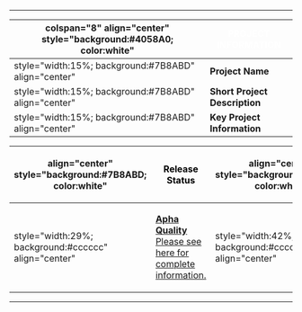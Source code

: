 -----

| colspan="8" align="center" style="background:\#4058A0; color:white" | <font color="white">**PROJECT INFORMATION** |
| ------------------------------------------------------------------- | ------------------------------------------- |
| style="width:15%; background:\#7B8ABD" align="center"               | **Project Name**                            |
| style="width:15%; background:\#7B8ABD" align="center"               | **Short Project Description**               |
| style="width:15%; background:\#7B8ABD" align="center"               | **Key Project Information**                 |

<table>
<thead>
<tr class="header">
<th><p>align="center" style="background:#7B8ABD; color:white"</p></th>
<th><p><font color="black"><strong>Release Status</strong></p></th>
<th><p>align="center" style="background:#7B8ABD; color:white"</p></th>
<th><p><font color="black"><strong>Main Links</strong></p></th>
<th><p>align="center" style="background:#7B8ABD; color:white"</p></th>
<th><p><font color="black"><strong>Related Projects</strong></p></th>
</tr>
</thead>
<tbody>
<tr class="odd">
<td><p>style="width:29%; background:#cccccc" align="center"</p></td>
<td><p><strong><a href=":Category:OWASP_Project_Assessment#Alpha_Quality_Tool_Criteria" title="wikilink">Apha Quality</a></strong><br />
<a href=":OWASP_Mutillidae_Project_-_Assessment_Frame" title="wikilink">Please see here for complete information.</a></p></td>
<td><p>style="width:42%; background:#cccccc" align="center"</p></td>
<td><p><a href="http://www.irongeek.com/i.php?page=security/mutillidae-deliberately-vulnerable-php-owasp-top-10"><strong>Mutillidae</strong></a></p></td>
<td><p>style="width:29%; background:#cccccc" align="center"</p></td>
<td><p><a href=":Category:OWASP_WebGoat_Project" title="wikilink"><strong>OWASP WebGoat Project</strong></a></p></td>
</tr>
</tbody>
</table>

-----